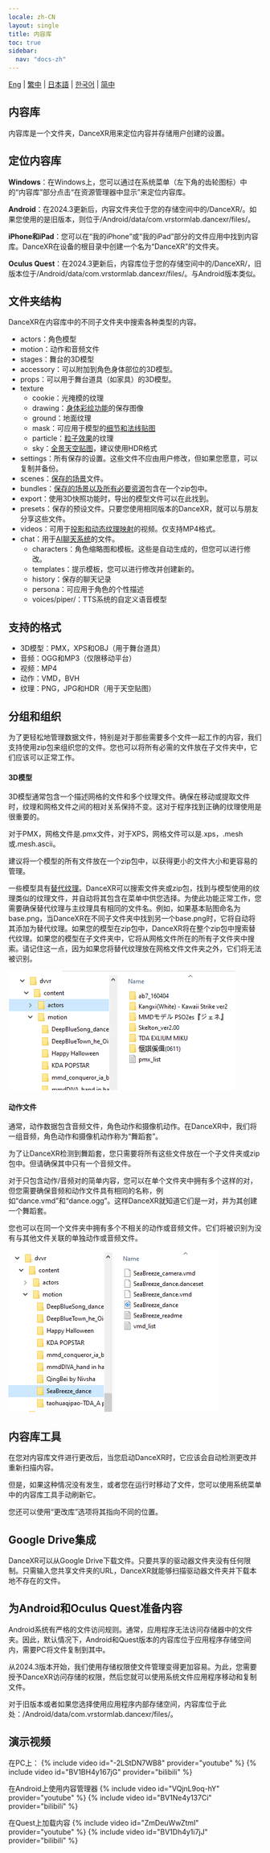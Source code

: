 ```yaml
---
locale: zh-CN
layout: single
title: 内容库
toc: true
sidebar:
  nav: "docs-zh"
---
```

[Eng](/dancexr/preparecontent) | [繁中](/tw/dancexr/preparecontent) | [日本語](/jp/dancexr/preparecontent) | [한국어](/kr/dancexr/preparecontent) | [简中](/zh/dancexr/preparecontent)

## 内容库

内容库是一个文件夹，DanceXR用来定位内容并存储用户创建的设置。


## 定位内容库

**Windows**：在Windows上，您可以通过在系统菜单（左下角的齿轮图标）中的“内容库”部分点击“在资源管理器中显示”来定位内容库。

**Android**：在2024.3更新后，内容文件夹位于您的存储空间中的/DanceXR/。如果您使用的是旧版本，则位于/Android/data/com.vrstormlab.dancexr/files/。

**iPhone和iPad**：您可以在“我的iPhone”或“我的iPad”部分的文件应用中找到内容库。DanceXR在设备的根目录中创建一个名为“DanceXR”的文件夹。

**Oculus Quest**：在2024.3更新后，内容库位于您的存储空间中的/DanceXR/，旧版本位于/Android/data/com.vrstormlab.dancexr/files/。与Android版本类似。


## 文件夹结构

DanceXR在内容库中的不同子文件夹中搜索各种类型的内容。

* actors：角色模型
* motion：动作和音频文件
* stages：舞台的3D模型
* accessory：可以附加到角色身体部位的3D模型。
* props：可以用于舞台道具（如家具）的3D模型。
* texture
  * cookie：光掩模的纹理
  * drawing：[身体彩绘功能](features/outfit_body_paint.md)的保存图像
  * ground：地面纹理
  * mask：可应用于模型的[细节和法线贴图](features/custom_detail_map.md)
  * particle：[粒子效果](features/particles.md)的纹理
  * sky：[全景天空贴图](features/skymap.md)，建议使用HDR格式
* settings：所有保存的设置。这些文件不应由用户修改，但如果您愿意，可以复制并备份。
* scenes：[保存的场景](features/save_scene.md)文件。
* bundles：[保存的场景以及所有必要资源](features/scene_bundle.md)包含在一个zip包中。
* export：使用3D快照功能时，导出的模型文件可以在此找到。
* presets：保存的预设文件。只要您使用相同版本的DanceXR，就可以与朋友分享这些文件。
* videos：可用于[投影和动态纹理映射](features/video_playback.md)的视频。仅支持MP4格式。
* chat：用于[AI聊天系统](ai_chat.md)的文件。
  * characters：角色缩略图和模板。这些是自动生成的，但您可以进行修改。
  * templates：提示模板，您可以进行修改并创建新的。
  * history：保存的聊天记录
  * persona：可应用于角色的个性描述
  * voices/piper/：TTS系统的自定义语音模型

## 支持的格式

* 3D模型：PMX，XPS和OBJ（用于舞台道具）
* 音频：OGG和MP3（仅限移动平台）
* 视频：MP4
* 动作：VMD，BVH
* 纹理：PNG，JPG和HDR（用于天空贴图）

## 分组和组织

为了更轻松地管理数据文件，特别是对于那些需要多个文件一起工作的内容，我们支持使用zip包来组织您的文件。您也可以将所有必需的文件放在子文件夹中，它们应该可以正常工作。

#### 3D模型

3D模型通常包含一个描述网格的文件和多个纹理文件。确保在移动或提取文件时，纹理和网格文件之间的相对关系保持不变。这对于程序找到正确的纹理使用是很重要的。

对于PMX，网格文件是.pmx文件，对于XPS，网格文件可以是.xps，.mesh或.mesh.ascii。

建议将一个模型的所有文件放在一个zip包中，以获得更小的文件大小和更容易的管理。

一些模型具有[替代纹理](features/alternative_textures.md)。DanceXR可以搜索文件夹或zip包，找到与模型使用的纹理类似的纹理文件，并自动将其包含在菜单中供您选择。为使此功能正常工作，您需要确保替代纹理与主纹理具有相同的文件名。例如，如果基本贴图命名为base.png，当DanceXR在不同子文件夹中找到另一个base.png时，它将自动将其添加为替代纹理。如果您的模型在zip包中，DanceXR将在整个zip包中搜索替代纹理。如果您的模型在子文件夹中，它将从网格文件所在的所有子文件夹中搜索。请记住这一点，因为如果您将替代纹理放在网格文件文件夹之外，它们将无法被识别。

![actors文件夹示例](/images/content_actors.PNG)

#### 动作文件

通常，动作数据包含音频文件，角色动作和摄像机动作。在DanceXR中，我们将一组音频，角色动作和摄像机动作称为“舞蹈套”。

为了让DanceXR检测到舞蹈套，您只需要将所有这些文件放在一个子文件夹或zip包中。但请确保其中只有一个音频文件。

对于只包含动作/音频对的简单内容，您可以在单个文件夹中拥有多个这样的对，但您需要确保音频和动作文件具有相同的名称，例如“dance.vmd”和“dance.ogg”。这样DanceXR就知道它们是一对，并为其创建一个舞蹈套。

您也可以在同一个文件夹中拥有多个不相关的动作或音频文件。它们将被识别为没有与其他文件关联的单独动作或音频文件。

![motion文件夹示例](/images/content_motion.PNG)

## 内容库工具

在您对内容库文件进行更改后，当您启动DanceXR时，它应该会自动检测更改并重新扫描内容。

但是，如果这种情况没有发生，或者您在运行时移动了文件，您可以使用系统菜单中的内容库工具手动刷新它。

您还可以使用“更改库”选项将其指向不同的位置。

## Google Drive集成

DanceXR可以从Google Drive下载文件。只要共享的驱动器文件夹没有任何限制。只需输入您共享文件夹的URL，DanceXR就能够扫描驱动器文件夹并下载本地不存在的文件。

## 为Android和Oculus Quest准备内容

Android系统有严格的文件访问规则。通常，应用程序无法访问存储器中的文件夹。因此，默认情况下，Android和Quest版本的内容库位于应用程序存储空间内，需要PC将文件复制到其中。

从2024.3版本开始，我们使用存储权限使文件管理变得更加容易。为此，您需要授予DanceXR访问存储的权限，然后您就可以使用系统文件应用程序移动和复制文件。

对于旧版本或者如果您选择使用应用程序内部存储空间，内容库位于此处：/Android/data/com.vrstormlab.dancexr/files/。

## 演示视频

在PC上：
{% include video id="-2LStDN7WB8" provider="youtube" %}
{% include video id="BV1BH4y167jG" provider="bilibili" %}

在Android上使用内容管理器
{% include video id="VQjnL9oq-hY" provider="youtube" %}
{% include video id="BV1Ne4y137Ci" provider="bilibili" %}

在Quest上加载内容
{% include video id="ZmDeuWwZtmI" provider="youtube" %}
{% include video id="BV1Dh4y1i7jJ" provider="bilibili" %}